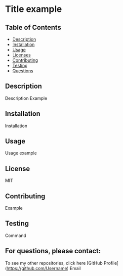 
  # Title example

  ## Table of Contents
  - [Description](#description)
  - [Installation](#installation)
  - [Usage](#usage)
  - [Licenses](#licenses)
  - [Contributing](#contributing)
  - [Testing](#testing)
  - [Questions](#questions)

  ## Description
  Description Example

  ## Installation
  Installation

  ## Usage 
  Usage example

  ## License
  MIT

  ## Contributing
  Example

  ## Testing
  Command

  ## For questions, please contact:
  To see my other repositories, click here [GitHub Profile] (https://github.com/Username)
  Email
  